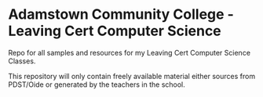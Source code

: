 # Adamstown Community College - Leaving Cert Computer Science

Repo for all samples and resources for my Leaving Cert Computer Science Classes.

This repository will only contain freely available material either sources from PDST/Oide or generated by the teachers in the school.
